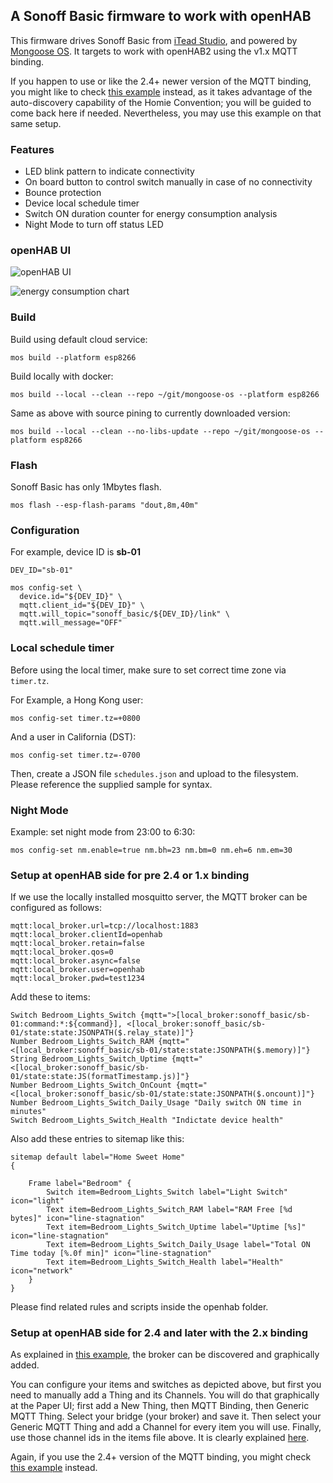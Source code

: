 ## A Sonoff Basic firmware to work with openHAB

This firmware drives Sonoff Basic from [iTead Studio](https://www.itead.cc/),
and powered by [Mongoose OS](https://mongoose-os.com/).
It targets to work with openHAB2 using the v1.x MQTT binding.

If you happen to use or like the 2.4+ newer version of the MQTT binding, you might like to check
[this example](https://github.com/mongoose-os-apps/sonoff-basic-openhab2) instead, as it takes advantage of the auto-discovery capability of the Homie Convention; you will be guided to come back here if needed. Nevertheless, you may use this example on that same setup.

### Features

* LED blink pattern to indicate connectivity
* On board button to control switch manually in case of no connectivity
* Bounce protection
* Device local schedule timer
* Switch ON duration counter for energy consumption analysis
* Night Mode to turn off status LED

### openHAB UI

![openHAB UI](https://raw.githubusercontent.com/mongoose-os-apps/sonoff-basic-openhab/master/openhab/sonoff-basic-ui.png "openHAB for Android")

![energy consumption chart](https://raw.githubusercontent.com/mongoose-os-apps/sonoff-basic-openhab/master/openhab/energy-chart.png "energy consumption chart")

### Build

Build using default cloud service:

    mos build --platform esp8266

Build locally with docker:

	mos build --local --clean --repo ~/git/mongoose-os --platform esp8266

Same as above with source pining to currently downloaded version:

	mos build --local --clean --no-libs-update --repo ~/git/mongoose-os --platform esp8266

### Flash

Sonoff Basic has only 1Mbytes flash.

	mos flash --esp-flash-params "dout,8m,40m"

### Configuration

For example, device ID is **sb-01**

```
DEV_ID="sb-01"

mos config-set \
  device.id="${DEV_ID}" \
  mqtt.client_id="${DEV_ID}" \
  mqtt.will_topic="sonoff_basic/${DEV_ID}/link" \
  mqtt.will_message="OFF"

```

### Local schedule timer

Before using the local timer, make sure to set correct time zone via `timer.tz`.

For Example, a Hong Kong user:

    mos config-set timer.tz=+0800

And a user in California (DST):

    mos config-set timer.tz=-0700

Then, create a JSON file `schedules.json` and upload to the filesystem. Please reference the
supplied sample for syntax.

### Night Mode

Example: set night mode from 23:00 to 6:30:
    
	mos config-set nm.enable=true nm.bh=23 nm.bm=0 nm.eh=6 nm.em=30

### Setup at openHAB side for pre 2.4 or 1.x binding

If we use the locally installed mosquitto server, the MQTT broker can be configured as follows:

```
mqtt:local_broker.url=tcp://localhost:1883
mqtt:local_broker.clientId=openhab
mqtt:local_broker.retain=false
mqtt:local_broker.qos=0
mqtt:local_broker.async=false
mqtt:local_broker.user=openhab
mqtt:local_broker.pwd=test1234

```

Add these to items:

```
Switch Bedroom_Lights_Switch {mqtt=">[local_broker:sonoff_basic/sb-01:command:*:${command}], <[local_broker:sonoff_basic/sb-01/state:state:JSONPATH($.relay_state)]"}
Number Bedroom_Lights_Switch_RAM {mqtt="<[local_broker:sonoff_basic/sb-01/state:state:JSONPATH($.memory)]"}
String Bedroom_Lights_Switch_Uptime {mqtt="<[local_broker:sonoff_basic/sb-01/state:state:JS(formatTimestamp.js)]"}
Number Bedroom_Lights_Switch_OnCount {mqtt="<[local_broker:sonoff_basic/sb-01/state:state:JSONPATH($.oncount)]"}
Number Bedroom_Lights_Switch_Daily_Usage "Daily switch ON time in minutes"
Switch Bedroom_Lights_Switch_Health "Indictate device health"
```

Also add these entries to sitemap like this:

```
sitemap default label="Home Sweet Home"
{

	Frame label="Bedroom" {
		Switch item=Bedroom_Lights_Switch label="Light Switch" icon="light"
		Text item=Bedroom_Lights_Switch_RAM label="RAM Free [%d bytes]" icon="line-stagnation"
		Text item=Bedroom_Lights_Switch_Uptime label="Uptime [%s]" icon="line-stagnation"
		Text item=Bedroom_Lights_Switch_Daily_Usage label="Total ON Time today [%.0f min]" icon="line-stagnation"
		Text item=Bedroom_Lights_Switch_Health label="Health" icon="network"
	}
}
```

Please find related rules and scripts inside the openhab folder.

### Setup at openHAB side for 2.4 and later with the 2.x binding

As explained in [this example](https://github.com/mongoose-os-apps/sonoff-basic-openhab2), the broker can be discovered and graphically added.

You can configure your items and switches as depicted above, but first you need to manually add a Thing and its Channels. You will do that graphically at the Paper UI; first add a New Thing, then MQTT Binding, then Generic MQTT Thing. Select your bridge (your broker) and save it. Then select your Generic MQTT Thing and add a Channel for every item you will use.
Finally, use those channel ids in the items file above.
It is clearly explained [here](https://community.openhab.org/t/migrating-mqtt1-items-to-mqtt2-4-items/60502).

Again, if you use the 2.4+ version of the MQTT binding, you might check [this example](https://github.com/mongoose-os-apps/sonoff-basic-openhab2) instead.
